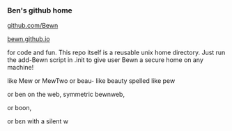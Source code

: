 ### Ben's github home
[github.com/Bewn](https://github.com/Bewn/Bewn)

[bewn.github.io](https://bewn.github.io)

for code and fun. This repo itself is a reusable unix home directory.
Just run the add-Bewn script in .init to give user Bewn a secure home on any machine!

like Mew or MewTwo or beau- like beauty spelled like pew

or ben on the web, symmetric bewnweb,

or boon, 

or bεn with a silent w

